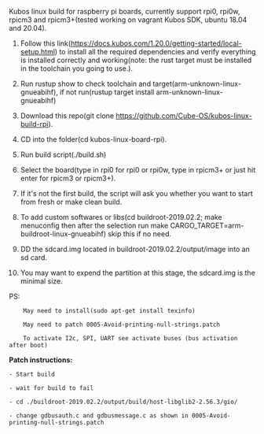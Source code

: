 Kubos linux build for raspberry pi boards, currently support rpi0, rpi0w, rpicm3 and rpicm3+(tested working on vagrant Kubos SDK, ubuntu 18.04 and 20.04).

1. Follow this link(https://docs.kubos.com/1.20.0/getting-started/local-setup.html) to install all the required dependencies and verify everything is installed correctly and working(note: the rust target must be installed in the toolchain you going to use.).

2. Run rustup show to check toolchain and target(arm-unknown-linux-gnueabihf), if not run(rustup target install arm-unknown-linux-gnueabihf)

3. Download this repo(git clone https://github.com/Cube-OS/kubos-linux-build-rpi).

4. CD into the folder(cd kubos-linux-board-rpi).

5. Run build script(./build.sh)

6. Select the board(type in rpi0 for rpi0 or rpi0w, type in rpicm3+ or just hit enter for rpicm3 or rpicm3+).

7. If it's not the first build, the script will ask you whether you want to start from fresh or make clean build.

8. To add custom softwares or libs(cd buildroot-2019.02.2; make menuconfig then after the selection run make CARGO_TARGET=arm-buildroot-linux-gnueabihf) skip this if no need.

9. DD the sdcard.img located in buildroot-2019.02.2/output/image into an sd card.

10. You may want to expend the partition at this stage, the sdcard.img is the minimal size.


PS: 

		May need to install(sudo apt-get install texinfo)
	
		May need to patch 0005-Avoid-printing-null-strings.patch
	
		To activate I2c, SPI, UART see activate buses (bus activation after boot)

**Patch instructions:**
	
	- Start build
	
	- wait for build to fail
	
	- cd ./buildroot-2019.02.2/output/build/host-libglib2-2.56.3/gio/
	
	- change gdbusauth.c and gdbusmessage.c as shown in 0005-Avoid-printing-null-strings.patch
